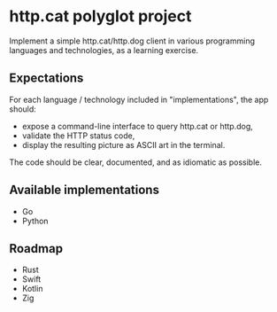 # http.cat polyglot project

Implement a simple http.cat/http.dog client in various programming languages and technologies, as a learning exercise.

## Expectations

For each language / technology included in "implementations", the app should:

- expose a command-line interface to query http.cat or http.dog,
- validate the HTTP status code,
- display the resulting picture as ASCII art in the terminal.

The code should be clear, documented, and as idiomatic as possible.

## Available implementations

- Go
- Python 

## Roadmap

- Rust
- Swift
- Kotlin
- Zig